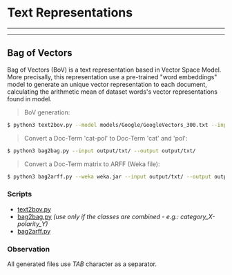 # Text Representations
***
***

## Bag of Vectors
Bag of Vectors (BoV) is a text representation based in Vector Space Model. More precisally, this representation use a pre-trained "word embeddings" model to generate an unique vector representation to each document, calculating the arithmetic mean of dataset words's vector representations found in model.

> BoV generation:
```sh
$ python3 text2bov.py --model models/Google/GoogleVectors_300.txt --input input/dataset/ --output output/bov/
```
> Convert a Doc-Term 'cat-pol' to Doc-Term 'cat' and 'pol':
```sh
$ python3 bag2bag.py --input output/txt/ --output output/txt/
```
> Convert a Doc-Term matrix to ARFF (Weka file):
```sh
$ python3 bag2arff.py --weka weka.jar --input output/txt/ --output output/arff/
```

### Scripts
* [text2bov.py](https://github.com/joao4ntunes/text-mining/blob/master/representations/bov/text2bov.py)
* [bag2bag.py](https://github.com/joao4ntunes/text-mining/blob/master/tools/bag2bag.py) *(use only if the classes are combined - e.g.: category_X-polarity_Y)*
* [bag2arff.py](https://github.com/joao4ntunes/text-mining/blob/master/tools/bag2arff.py)


### Observation
All generated files use *TAB* character as a separator.
